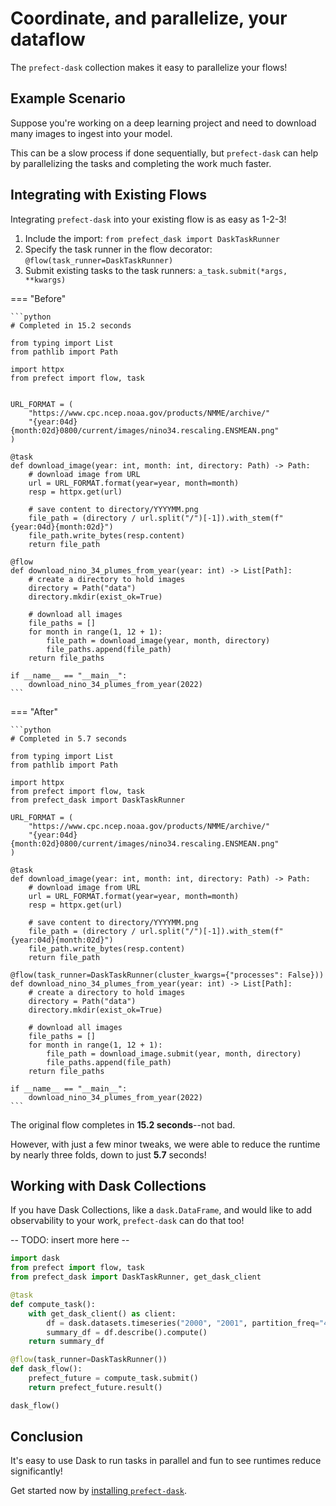 # Coordinate, and parallelize, your dataflow

The `prefect-dask` collection makes it easy to parallelize your flows!

## Example Scenario

Suppose you're working on a deep learning project and need to download many images to ingest into your model.

This can be a slow process if done sequentially, but `prefect-dask` can help by parallelizing the tasks and completing the work much faster.

## Integrating with Existing Flows

Integrating `prefect-dask` into your existing flow is as easy as 1-2-3!

1. Include the import: `from prefect_dask import DaskTaskRunner`
2. Specify the task runner in the flow decorator: `@flow(task_runner=DaskTaskRunner)`
3. Submit existing tasks to the task runners: `a_task.submit(*args, **kwargs)`

=== "Before"

    ```python
    # Completed in 15.2 seconds

    from typing import List
    from pathlib import Path

    import httpx
    from prefect import flow, task


    URL_FORMAT = (
        "https://www.cpc.ncep.noaa.gov/products/NMME/archive/"
        "{year:04d}{month:02d}0800/current/images/nino34.rescaling.ENSMEAN.png"
    )

    @task
    def download_image(year: int, month: int, directory: Path) -> Path:
        # download image from URL
        url = URL_FORMAT.format(year=year, month=month)
        resp = httpx.get(url)

        # save content to directory/YYYYMM.png
        file_path = (directory / url.split("/")[-1]).with_stem(f"{year:04d}{month:02d}")
        file_path.write_bytes(resp.content)
        return file_path

    @flow
    def download_nino_34_plumes_from_year(year: int) -> List[Path]:
        # create a directory to hold images
        directory = Path("data")
        directory.mkdir(exist_ok=True)

        # download all images
        file_paths = []
        for month in range(1, 12 + 1):
            file_path = download_image(year, month, directory)
            file_paths.append(file_path)
        return file_paths

    if __name__ == "__main__":
        download_nino_34_plumes_from_year(2022)
    ```

=== "After"

    ```python
    # Completed in 5.7 seconds

    from typing import List
    from pathlib import Path

    import httpx
    from prefect import flow, task
    from prefect_dask import DaskTaskRunner

    URL_FORMAT = (
        "https://www.cpc.ncep.noaa.gov/products/NMME/archive/"
        "{year:04d}{month:02d}0800/current/images/nino34.rescaling.ENSMEAN.png"
    )

    @task
    def download_image(year: int, month: int, directory: Path) -> Path:
        # download image from URL
        url = URL_FORMAT.format(year=year, month=month)
        resp = httpx.get(url)

        # save content to directory/YYYYMM.png
        file_path = (directory / url.split("/")[-1]).with_stem(f"{year:04d}{month:02d}")
        file_path.write_bytes(resp.content)
        return file_path

    @flow(task_runner=DaskTaskRunner(cluster_kwargs={"processes": False}))
    def download_nino_34_plumes_from_year(year: int) -> List[Path]:
        # create a directory to hold images
        directory = Path("data")
        directory.mkdir(exist_ok=True)

        # download all images
        file_paths = []
        for month in range(1, 12 + 1):
            file_path = download_image.submit(year, month, directory)
            file_paths.append(file_path)
        return file_paths

    if __name__ == "__main__":
        download_nino_34_plumes_from_year(2022)
    ```

The original flow completes in **15.2 seconds**--not bad.

However, with just a few minor tweaks, we were able to reduce the runtime by nearly three folds, down to just **5.7** seconds!

## Working with Dask Collections

If you have Dask Collections, like a `dask.DataFrame`, and would like to add observability to your work, `prefect-dask` can do that too!

-- TODO: insert more here --

```python
import dask
from prefect import flow, task
from prefect_dask import DaskTaskRunner, get_dask_client

@task
def compute_task():
    with get_dask_client() as client:
        df = dask.datasets.timeseries("2000", "2001", partition_freq="4w")
        summary_df = df.describe().compute()
    return summary_df

@flow(task_runner=DaskTaskRunner())
def dask_flow():
    prefect_future = compute_task.submit()
    return prefect_future.result()

dask_flow()
```

## Conclusion

It's easy to use Dask to run tasks in parallel and fun to see runtimes reduce significantly!

Get started now by [installing `prefect-dask`](/#python-setup).
